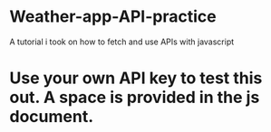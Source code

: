 # Weather-app-API-practice
A tutorial i took on how to fetch and use APIs with javascript

# Use your own API key to test this out. A space is provided in the js document.
